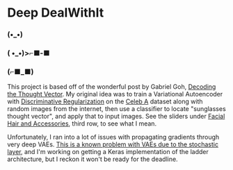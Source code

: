 # Deep DealWithIt

### (•_•)
### ( •_•)>⌐■-■
### (⌐■_■)


This project is based off of the wonderful post by Gabriel Goh, [Decoding the Thought Vector](http://gabgoh.github.io/ThoughtVectors/). My original idea was to train a Variational Autoencoder with [Discriminative Regularization](https://arxiv.org/abs/1602.03220) on the [Celeb A](http://mmlab.ie.cuhk.edu.hk/projects/CelebA.html) dataset along with random images from the internet, then use a classifier to locate "sunglasses thought vector", and apply that to input images. See the sliders under [Facial Hair and Accessories](http://gabgoh.github.io/ThoughtVectors/#morph_angle), third row, to see what I mean.

Unfortunately, I ran into a lot of issues with propagating gradients through very deep VAEs. [This is a known problem with VAEs due to the stochastic layer](https://arxiv.org/abs/1602.02282), and I'm working on getting a Keras implementation of the ladder architecture, but I reckon it won't be ready for the deadline. 